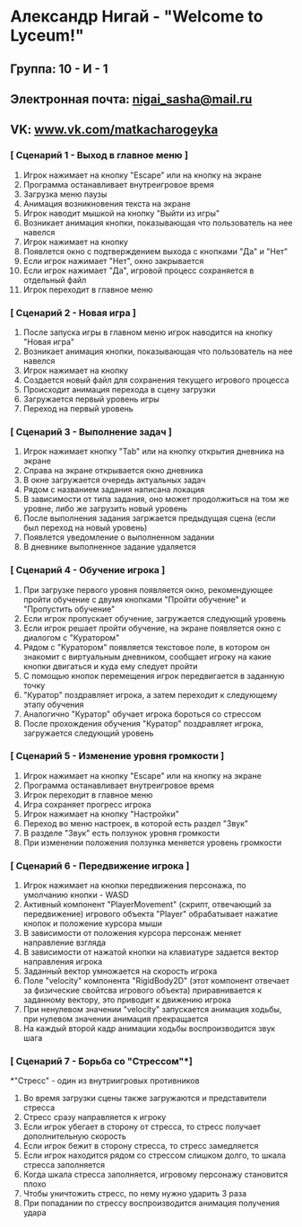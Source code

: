 # Александр Нигай - "Welcome to Lyceum!"

## Группа: 10 - И - 1

## Электронная почта: nigai_sasha@mail.ru

## VK: www.vk.com/matkacharogeyka  

### [ Сценарий 1 - Выход в главное меню ]

1. Игрок нажимает на кнопку "Escape" или на кнопку на экране
2. Программа останавливает внутреигровое время
3. Загрузка меню паузы
4. Анимация возникновения текста на экране
5. Игрок наводит мышкой на кнопку "Выйти из игры"
6. Возникает анимация кнопки, показывающая что пользователь на нее навелся
7. Игрок нажимает на кнопку
8. Появлется окно с подтверждением выхода с кнопками "Да" и "Нет"
9. Если игрок нажимает "Нет", окно закрывается
10. Если игрок нажимает "Да", игровой процесс сохраняется в отдельный файл
11. Игрок переходит в главное меню

### [ Сценарий 2 - Новая игра ]

1. После запуска игры в главном меню игрок наводится на кнопку "Новая игра"
2. Возникает анимация кнопки, показывающая что пользователь на нее навелся
3. Игрок нажимает на кнопку
4. Создается новый файл для сохранения текущего игрового процесса
5. Происходит анимация перехода в сцену загрузки
6. Загружается первый уровень игры
7. Переход на первый уровень

### [ Сценарий 3 - Выполнение задач ]

1. Игрок нажимает кнопку "Tab" или на кнопку открытия дневника на экране
2. Справа на экране открывается окно дневника
3. В окне загружается очередь актуальных задач
4. Рядом с названием задания написана локация
5. В зависимости от типа задания, оно может продолжиться на том же уровне, либо же загрузить новый уровень
6. После выполнения задания загржается предыдущая сцена (если был переход на новый уровень) 
7. Появлется уведомление о выполненном задании
8. В дневнике выполненное задание удаляется

### [ Сценарий 4 - Обучение игрока ]

1. При загрузке первого уровня появляется окно, рекомендующее пройти обучение
с двумя кнопками "Пройти обучение" и "Пропустить обучение"
2. Если игрок пропускает обучение, загружается следующий уровень
3. Если игрок решает пройти обучение, на экране появляется окно с диалогом с "Куратором"
4. Рядом с "Куратором" появляется текстовое поле, в котором он знакомит с виртуальным дневником, сообщает игроку на какие кнопки двигаться и куда ему следует пройти
5. С помощью кнопок перемещения игрок передвигается в заданную точку
6. "Куратор" поздравляет игрока, а затем переходит к следующему этапу обучения
7. Аналогично "Куратор" обучает игрока бороться со стрессом
8. После прохождения обучения "Куратор" поздравляет игрока, загружается следующий уровень

### [ Сценарий 5 - Изменение уровня громкости ]

1. Игрок нажимает на кнопку "Escape" или на кнопку на экране
2. Программа останавливает внутреигровое время
3. Игрок переходит в главное меню
4. Игра сохраняет прогресс игрока
5. Игрок нажимает на кнопку "Настройки"
6. Переход во меню настроек, в которой есть раздел "Звук"
7. В разделе "Звук" есть ползунок уровня громкости
8. При изменении положения ползунка меняется уровень громкости

### [ Сценарий 6 - Передвижение игрока ]

1. Игрок нажимает на кнопки передвижения персонажа, по умолчанию кнопки - WASD
2. Активный компонент "PlayerMovement" (скрипт, отвечающий за передвижение) игрового объекта "Player" обрабатывает нажатие кнопок и положение курсора мыши
3. В зависимости от положения курсора персонаж меняет направление взгляда
4. В зависимости от нажатой кнопки на клавиатуре задается вектор направления игрока
5. Заданный вектор умножается на скорость игрока
6. Поле "velocity" компонента "RigidBody2D" (этот компонент отвечает за физические свойтсва игрового объекта) приравнивается к заданному вектору, это приводит к движению игрока
7. При ненулевом значении "velocity" запускается анимация ходьбы, при нулевом значении анимация прекращается
8. На каждый второй кадр анимации ходьбы воспроизводится звук шага

### [ Сценарий 7 - Борьба со "Стрессом"*]

*"Стресс" - один из внутриигровых противников

1. Во время загрузки сцены также загружаются и представители стресса
2. Стресс сразу направляется к игроку 
3. Если игрок убегает в сторону от стресса, то стресс получает дополнительную скорость
4. Если игрок бежит в сторону стресса, то стресс замедляется
5. Если игрок находится рядом со стрессом слишком долго, то шкала стресса заполняется
6. Когда шкала стресса заполняется, игровому персонажу становится плохо
7. Чтобы уничтожить стресс, по нему нужно ударить 3 раза
8. При попадании по стрессу воспроизводится анимация получения удара
